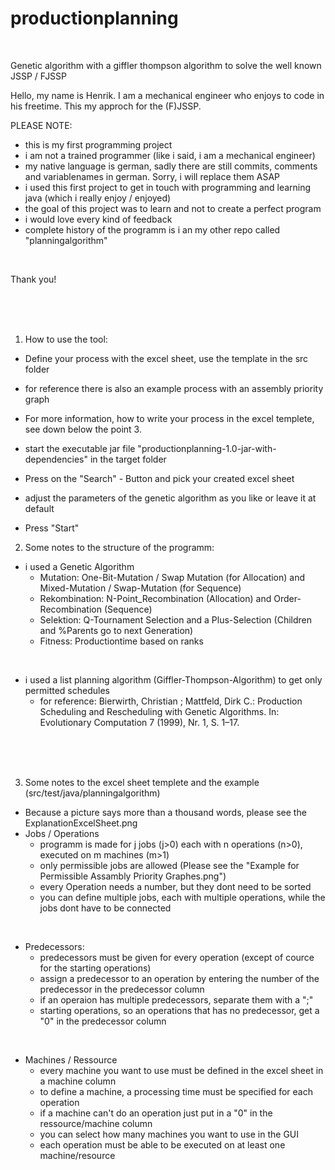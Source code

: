 

# productionplanning
<br>

Genetic algorithm with a giffler thompson algorithm to solve the well known JSSP / FJSSP
<br>

Hello, my name is Henrik. I am a mechanical engineer who enjoys to code in his freetime. This my approch for the (F)JSSP.
<br>

PLEASE NOTE: 
- this is my first programming project
- i am not a trained programmer (like i said, i am a mechanical engineer)
- my native language is german, sadly there are still commits, comments and variablenames in german. Sorry, i will replace them ASAP
- i used this first project to get in touch with programming and learning java (which i really enjoy / enjoyed)
- the goal of this project was to learn and not to create a perfect program
- i would love every kind of feedback
- complete history of the programm is i an my other repo called "planningalgorithm"
<br>

Thank you!

<br>
<br>
<br>


1. How to use the tool:
- Define your process with the excel sheet, use the template in the src folder
- for reference there is also an example process with an assembly priority graph
- For more information, how to write your process in the excel templete, see down below the point 3.

- start the executable jar file "productionplanning-1.0-jar-with-dependencies" in the target folder
- Press on the "Search" - Button and pick your created excel sheet
- adjust the parameters of the genetic algorithm as you like or leave it at default
- Press "Start"




2. Some notes to the structure of the programm:
- i used a Genetic Algorithm
  - Mutation: One-Bit-Mutation / Swap Mutation (for Allocation) and Mixed-Mutation / Swap-Mutation (for Sequence)
  - Rekombination: N-Point_Recombination (Allocation) and Order-Recombination (Sequence)
  - Selektion: Q-Tournament Selection and a Plus-Selection (Children and %Parents go to next Generation)
  - Fitness: Productiontime based on ranks
<br>

- i used a list planning algorithm (Giffler-Thompson-Algorithm) to get only permitted schedules
  - for reference: Bierwirth, Christian ; Mattfeld, Dirk C.: Production Scheduling and Rescheduling with Genetic Algorithms. In: Evolutionary Computation 7 (1999), Nr. 1, S. 1–17.


<br>  
<br>
<br>


 3. Some notes to the excel sheet templete and the example (src/test/java/planningalgorithm)
- Because a picture says more than a thousand words, please see the ExplanationExcelSheet.png
- Jobs / Operations
  - programm is made for j jobs (j>0) each with n operations (n>0), executed on m machines (m>1)
  - only permissible jobs are allowed (Please see the "Example for Permissible Assambly Priority Graphes.png")
  - every Operation needs a number, but they dont need to be sorted
  - you can define multiple jobs, each with multiple operations, while the jobs dont have to be connected

<br>

- Predecessors:
  - predecessors must be given for every operation (except of cource for the starting operations)
  - assign a predecessor to an operation by entering the number of the predecessor in the predecessor column
  - if an operaion has multiple predecessors, separate them with a ";"
  - starting operations, so an operations that has no predecessor, get a "0" in the predecessor column

<br>

- Machines / Ressource
  - every machine you want to use must be defined in the excel sheet in a machine column
  - to define a machine, a processing time must be specified for each operation
  - if a machine can't do an operation just put in a "0" in the ressource/machine column
  - you can select how many machines you want to use in the GUI
  - each operation must be able to be executed on at least one machine/resource

  
  
   
  
  
  
  
  
  
  
  
  
  
